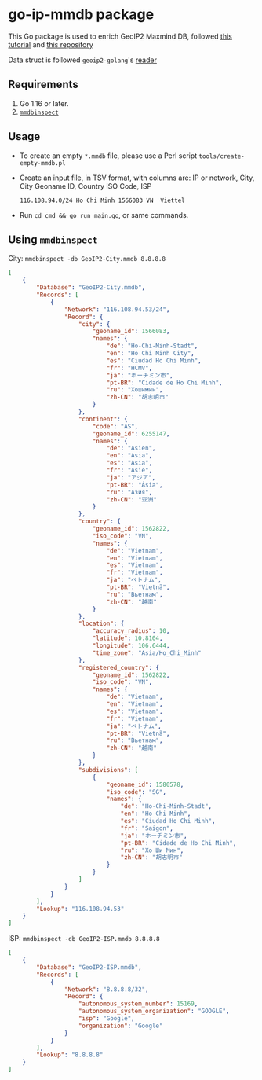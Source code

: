 # go-ip-mmdb package

This Go package is used to enrich GeoIP2 Maxmind DB, followed [this tutorial](https://blog.maxmind.com/2020/09/01/enriching-mmdb-files-with-your-own-data-using-go/) and [this repository](https://github.com/maxmind/mmdb-from-go-blogpost)

Data struct is followed `geoip2-golang`'s [reader](https://github.com/oschwald/geoip2-golang/blob/main/reader.go)

## Requirements

1. Go 1.16 or later.
1. [`mmdbinspect`](https://github.com/maxmind/mmdbinspect)

## Usage

- To create an empty `*.mmdb` file, please use a Perl script `tools/create-empty-mmdb.pl`

- Create an input file, in TSV format, with columns are: IP or network, City, City Geoname ID, Country ISO Code, ISP

    ```
    116.108.94.0/24	Ho Chi Minh	1566083	VN	Viettel
    ```

- Run `cd cmd && go run main.go`, or same commands.

## Using `mmdbinspect`

City: `mmdbinspect -db GeoIP2-City.mmdb 8.8.8.8`

```json
[
    {
        "Database": "GeoIP2-City.mmdb",
        "Records": [
            {
                "Network": "116.108.94.53/24",
                "Record": {
                    "city": {
                        "geoname_id": 1566083,
                        "names": {
                            "de": "Ho-Chi-Minh-Stadt",
                            "en": "Ho Chi Minh City",
                            "es": "Ciudad Ho Chi Minh",
                            "fr": "HCMV",
                            "ja": "ホーチミン市",
                            "pt-BR": "Cidade de Ho Chi Minh",
                            "ru": "Хошимин",
                            "zh-CN": "胡志明市"
                        }
                    },
                    "continent": {
                        "code": "AS",
                        "geoname_id": 6255147,
                        "names": {
                            "de": "Asien",
                            "en": "Asia",
                            "es": "Asia",
                            "fr": "Asie",
                            "ja": "アジア",
                            "pt-BR": "Ásia",
                            "ru": "Азия",
                            "zh-CN": "亚洲"
                        }
                    },
                    "country": {
                        "geoname_id": 1562822,
                        "iso_code": "VN",
                        "names": {
                            "de": "Vietnam",
                            "en": "Vietnam",
                            "es": "Vietnam",
                            "fr": "Vietnam",
                            "ja": "ベトナム",
                            "pt-BR": "Vietnã",
                            "ru": "Вьетнам",
                            "zh-CN": "越南"
                        }
                    },
                    "location": {
                        "accuracy_radius": 10,
                        "latitude": 10.8104,
                        "longitude": 106.6444,
                        "time_zone": "Asia/Ho_Chi_Minh"
                    },
                    "registered_country": {
                        "geoname_id": 1562822,
                        "iso_code": "VN",
                        "names": {
                            "de": "Vietnam",
                            "en": "Vietnam",
                            "es": "Vietnam",
                            "fr": "Vietnam",
                            "ja": "ベトナム",
                            "pt-BR": "Vietnã",
                            "ru": "Вьетнам",
                            "zh-CN": "越南"
                        }
                    },
                    "subdivisions": [
                        {
                            "geoname_id": 1580578,
                            "iso_code": "SG",
                            "names": {
                                "de": "Ho-Chi-Minh-Stadt",
                                "en": "Ho Chi Minh",
                                "es": "Ciudad Ho Chi Minh",
                                "fr": "Saigon",
                                "ja": "ホーチミン市",
                                "pt-BR": "Cidade de Ho Chi Minh",
                                "ru": "Хо Ши Мин",
                                "zh-CN": "胡志明市"
                            }
                        }
                    ]
                }
            }
        ],
        "Lookup": "116.108.94.53"
    }
]
```

ISP: `mmdbinspect -db GeoIP2-ISP.mmdb 8.8.8.8`

```json
[
    {
        "Database": "GeoIP2-ISP.mmdb",
        "Records": [
            {
                "Network": "8.8.8.8/32",
                "Record": {
                    "autonomous_system_number": 15169,
                    "autonomous_system_organization": "GOOGLE",
                    "isp": "Google",
                    "organization": "Google"
                }
            }
        ],
        "Lookup": "8.8.8.8"
    }
]
```
